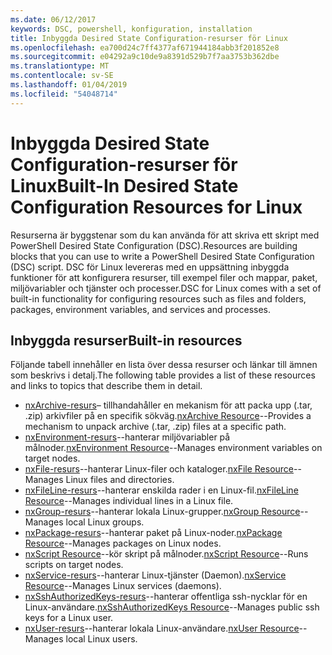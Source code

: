 ```yaml
---
ms.date: 06/12/2017
keywords: DSC, powershell, konfiguration, installation
title: Inbyggda Desired State Configuration-resurser för Linux
ms.openlocfilehash: ea700d24c7ff4377af671944184abb3f201852e8
ms.sourcegitcommit: e04292a9c10de9a8391d529b7f7aa3753b362dbe
ms.translationtype: MT
ms.contentlocale: sv-SE
ms.lasthandoff: 01/04/2019
ms.locfileid: "54048714"
---
```

# <a name="built-in-desired-state-configuration-resources-for-linux"></a><span data-ttu-id="5f857-103">Inbyggda Desired State Configuration-resurser för Linux</span><span class="sxs-lookup"><span data-stu-id="5f857-103">Built-In Desired State Configuration Resources for Linux</span></span>

<span data-ttu-id="5f857-104">Resurserna är byggstenar som du kan använda för att skriva ett skript med PowerShell Desired State Configuration (DSC).</span><span class="sxs-lookup"><span data-stu-id="5f857-104">Resources are building blocks that you can use to write a PowerShell Desired State Configuration (DSC) script.</span></span> <span data-ttu-id="5f857-105">DSC för Linux levereras med en uppsättning inbyggda funktioner för att konfigurera resurser, till exempel filer och mappar, paket, miljövariabler och tjänster och processer.</span><span class="sxs-lookup"><span data-stu-id="5f857-105">DSC for Linux comes with a set of built-in functionality for configuring resources such as files and folders, packages, environment variables, and services and processes.</span></span>

## <a name="built-in-resources"></a><span data-ttu-id="5f857-106">Inbyggda resurser</span><span class="sxs-lookup"><span data-stu-id="5f857-106">Built-in resources</span></span>

<span data-ttu-id="5f857-107">Följande tabell innehåller en lista över dessa resurser och länkar till ämnen som beskrivs i detalj.</span><span class="sxs-lookup"><span data-stu-id="5f857-107">The following table provides a list of these resources and links to topics that describe them in detail.</span></span>

* <span data-ttu-id="5f857-108">[nxArchive-resurs](lnxArchiveResource.md)– tillhandahåller en mekanism för att packa upp (.tar, .zip) arkivfiler på en specifik sökväg.</span><span class="sxs-lookup"><span data-stu-id="5f857-108">[nxArchive Resource](lnxArchiveResource.md)--Provides a mechanism to unpack archive (.tar, .zip) files at a specific path.</span></span>
* <span data-ttu-id="5f857-109">[nxEnvironment-resurs](lnxEnvironmentResource.md)--hanterar miljövariabler på målnoder.</span><span class="sxs-lookup"><span data-stu-id="5f857-109">[nxEnvironment Resource](lnxEnvironmentResource.md)--Manages environment variables on target nodes.</span></span>
* <span data-ttu-id="5f857-110">[nxFile-resurs](lnxFileResource.md)--hanterar Linux-filer och kataloger.</span><span class="sxs-lookup"><span data-stu-id="5f857-110">[nxFile Resource](lnxFileResource.md)--Manages Linux files and directories.</span></span>
* <span data-ttu-id="5f857-111">[nxFileLine-resurs](lnxFileLineResource.md)--hanterar enskilda rader i en Linux-fil.</span><span class="sxs-lookup"><span data-stu-id="5f857-111">[nxFileLine Resource](lnxFileLineResource.md)--Manages individual lines in a Linux file.</span></span>
* <span data-ttu-id="5f857-112">[nxGroup-resurs](lnxGroupResource.md)--hanterar lokala Linux-grupper.</span><span class="sxs-lookup"><span data-stu-id="5f857-112">[nxGroup Resource](lnxGroupResource.md)--Manages local Linux groups.</span></span>
* <span data-ttu-id="5f857-113">[nxPackage-resurs](lnxPackageResource.md)--hanterar paket på Linux-noder.</span><span class="sxs-lookup"><span data-stu-id="5f857-113">[nxPackage Resource](lnxPackageResource.md)--Manages packages on Linux nodes.</span></span>
* <span data-ttu-id="5f857-114">[nxScript Resource](lnxScriptResource.md)--kör skript på målnoder.</span><span class="sxs-lookup"><span data-stu-id="5f857-114">[nxScript Resource](lnxScriptResource.md)--Runs scripts on target nodes.</span></span>
* <span data-ttu-id="5f857-115">[nxService-resurs](lnxServiceResource.md)--hanterar Linux-tjänster (Daemon).</span><span class="sxs-lookup"><span data-stu-id="5f857-115">[nxService Resource](lnxServiceResource.md)--Manages Linux services (daemons).</span></span>
* <span data-ttu-id="5f857-116">[nxSshAuthorizedKeys-resurs](lnxSshAuthorizedKeysResource.md)--hanterar offentliga ssh-nycklar för en Linux-användare.</span><span class="sxs-lookup"><span data-stu-id="5f857-116">[nxSshAuthorizedKeys Resource](lnxSshAuthorizedKeysResource.md)--Manages public ssh keys for a Linux user.</span></span>
* <span data-ttu-id="5f857-117">[nxUser-resurs](lnxUserResource.md)--hanterar lokala Linux-användare.</span><span class="sxs-lookup"><span data-stu-id="5f857-117">[nxUser Resource](lnxUserResource.md)--Manages local Linux users.</span></span>